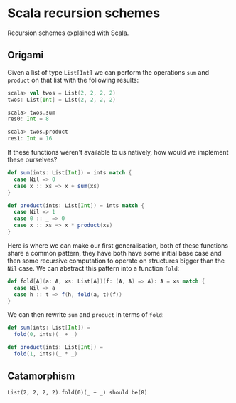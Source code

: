 # Scala recursion schemes

Recursion schemes explained with Scala.

## Origami

Given a list of type `List[Int]` we can perform the operations `sum` and `product` on that list with the following results:

```scala
scala> val twos = List(2, 2, 2, 2)
twos: List[Int] = List(2, 2, 2, 2)

scala> twos.sum
res0: Int = 8

scala> twos.product
res1: Int = 16
```

If these functions weren't available to us natively, how would we implement these ourselves?

```scala
def sum(ints: List[Int]) = ints match {
  case Nil => 0
  case x :: xs => x + sum(xs)
}

def product(ints: List[Int]) = ints match {
  case Nil => 1
  case 0 :: _ => 0
  case x :: xs => x * product(xs)
}
```

Here is where we can make our first generalisation, both of these functions share a common pattern, they have both have some initial base case and then some recursive computation to operate on structures bigger than the `Nil` case. We can abstract this pattern into a function `fold`:

```scala
def fold[A](a: A, xs: List[A])(f: (A, A) => A): A = xs match {
  case Nil => a
  case h :: t => f(h, fold(a, t)(f))
}
```

We can then rewrite `sum` and `product` in terms of `fold`:

```scala
def sum(ints: List[Int]) =
  fold(0, ints)(_ + _)

def product(ints: List[Int]) =
  fold(1, ints)(_ * _)
```

## Catamorphism

    List(2, 2, 2, 2).fold(0)(_ + _) should be(8)
